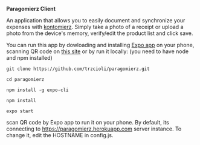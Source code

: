 **Paragomierz Client**

An application that allows you to easily document and synchronize your expenses with [kontomierz](https://kontomierz.pl/). Simply take a photo of a receipt or upload a photo from the device's memory, verify/edit the product list and click save.

You can run this app by dowloading and installing [Expo app](https://play.google.com/store/apps/details?id=host.exp.exponent&hl=en) on your phone,
scanning QR code on [this site](https://expo.io/@trzcioli/)
or by run it locally: (you need to have node and npm installed)

```console
git clone https://github.com/trzcioli/paragomierz.git

cd paragomierz

npm install -g expo-cli

npm install

expo start
```

scan QR code by Expo app to run it on your phone. By default, its connecting to https://paragomierz.herokuapp.com server instance. To change it, edit the HOSTNAME in config.js.
